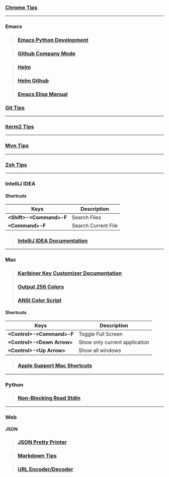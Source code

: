 <title>
	Main Tips Page
</title>

### [Chrome Tips](/Users/sfulle176/Src/docs/chrome_tips.md)
_______________________

### Emacs
> ### [Emacs Python Development](https://realpython.com/emacs-the-best-python-editor/)

> ### [Github Company Mode](http://company-mode.github.io/)

> ### [Helm](http://tuhdo.github.io/helm-intro.html)
> ### [Helm Github](https://github.com/emacs-helm/helm)

> ### [Emacs Elisp Manual](https://ftp.gnu.org/old-gnu/Manuals/elisp-manual-20-2.5/html_node/elisp_toc.html)

### [Git Tips](/Users/sfulle176/Src/docs/git_tips.md)
_______________________

### [Iterm2 Tips](/Users/sfulle176/Src/docs/iTerm2_shortcuts.md)
_______________________

### [Mvn Tips](/Users/sfulle176/Src/docs/mvn_tips.md)
_______________________

### [Zsh Tips](/Users/sfulle176/Src/docs/zsh_tips.md)
_______________________

### IntelliJ IDEA
#### Shortcuts

| Keys                      | Description         |
|---------------------------|---------------------|
| **\<Shift>-\<Command>-F** | Search Files        |
| **\<Command>-F**          | Search Current File |

> ### [IntelliJ IDEA Documentation](https://www.jetbrains.com/help/idea/discover-intellij-idea.html)

_______________________

### Mac
> ### [Karibiner Key Customizer Documentation](https://karabiner-elements.pqrs.org/docs/)
> ### [Output 256 Colors](https://ccp.sys.comcast.net/secure/RapidBoard.jspa?rapidView=6625)
> ### [ANSI Color Script](https://code.google.com/archive/p/ansi-color/)

#### Shortcuts

| Keys                         | Description                   |
|------------------------------|-------------------------------|
| **\<Control>-\<Command>-F**  | Toggle Full Screen            |
| **\<Control>-\<Down Arrow>** | Show only current application |
| **\<Control>-\<Up Arrow>**   | Show all windows              |


> ### [Apple Support Mac Shortcuts](https://support.apple.com/en-us/HT201236)

_______________________

### Python
> ### [Non-Blocking Read Stdin](https://stackoverflow.com/questions/21791621/taking-input-from-sys-stdin-non-blocking)

_______________________

### Web

#### JSON

> ### [JSON Pretty Printer](https://jsonformatter.org/json-pretty-print)

> ### [Markdown Tips](/Users/sfulle176/Src/docs/markdown_tips.md)

> ### [URL Encoder/Decoder](https://meyerweb.com/eric/tools/dencoder/)

